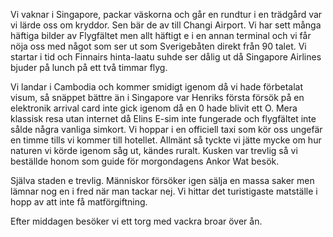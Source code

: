 Vi vaknar i Singapore, packar väskorna och
går en rundtur i en trädgård var vi lärde oss om kryddor.
Sen bär de av till Changi Airport. Vi har sett många häftiga bilder 
av Flygfältet men allt häftigt e i en annan terminal och vi får nöja oss
med något som ser ut som Sverigebåten direkt från 90 talet.
Vi startar i tid och Finnairs hinta-laatu suhde ser dålig ut då Singapore Airlines 
bjuder på lunch på ett två timmar flyg.

Vi landar i Cambodia och kommer smidigt igenom
då vi hade förbetalat visum, så snäppet bättre än i Singapore var Henriks
första försök på en elektronik arrival card inte gick igenom
då en 0 hade blivit ett O. Mera klassisk resa utan internet då Elins
E-sim inte fungerade och flygfältet inte sålde några
vanliga simkort. Vi hoppar i en officiell taxi som kör oss ungefär en timme
tills vi kommer till hotellet. Allmänt så tyckte vi jätte mycke om hur naturen vi körde igenom
såg ut, kändes ruralt. Kusken var trevlig så vi beställde honom som guide för
morgondagens Ankor Wat besök.

Själva staden e trevlig. Människor försöker igen sälja en massa saker
men lämnar nog en i fred när man tackar nej.
Vi hittar det turistigaste matställe i hopp av att inte få matförgiftning.

Efter middagen besöker vi ett torg med vackra broar
över ån.





